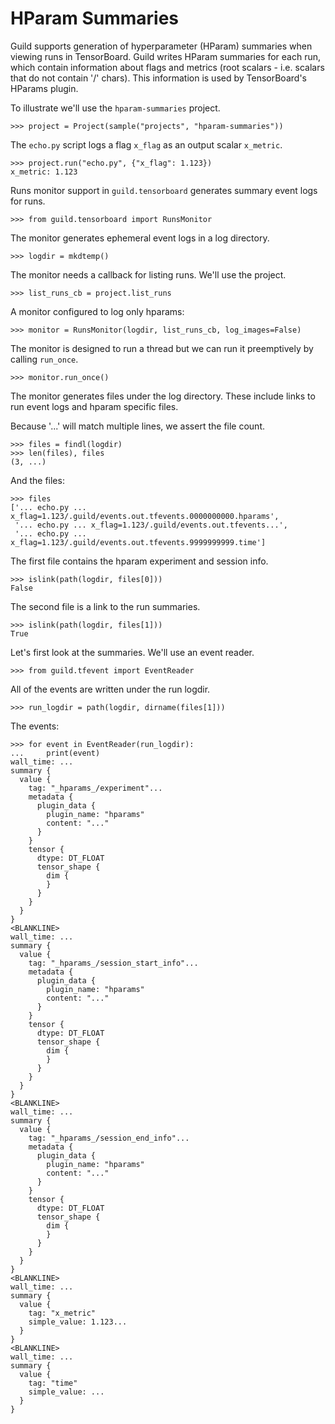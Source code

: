 # HParam Summaries

Guild supports generation of hyperparameter (HParam) summaries when viewing
runs in TensorBoard. Guild writes HParam summaries for each run, which contain
information about flags and metrics (root scalars - i.e. scalars that do not
contain '/' chars). This information is used by TensorBoard's HParams plugin.

To illustrate we'll use the `hparam-summaries` project.

    >>> project = Project(sample("projects", "hparam-summaries"))

The `echo.py` script logs a flag `x_flag` as an output scalar `x_metric`.

    >>> project.run("echo.py", {"x_flag": 1.123})
    x_metric: 1.123

Runs monitor support in `guild.tensorboard` generates summary event logs for
runs.

    >>> from guild.tensorboard import RunsMonitor

The monitor generates ephemeral event logs in a log directory.

    >>> logdir = mkdtemp()

The monitor needs a callback for listing runs. We'll use the project.

    >>> list_runs_cb = project.list_runs

A monitor configured to log only hparams:

    >>> monitor = RunsMonitor(logdir, list_runs_cb, log_images=False)

The monitor is designed to run a thread but we can run it preemptively by
calling `run_once`.

    >>> monitor.run_once()

The monitor generates files under the log directory. These include links to run
event logs and hparam specific files.

Because '...' will match multiple lines, we assert the file count.

    >>> files = findl(logdir)
    >>> len(files), files
    (3, ...)

And the files:

    >>> files
    ['... echo.py ... x_flag=1.123/.guild/events.out.tfevents.0000000000.hparams',
     '... echo.py ... x_flag=1.123/.guild/events.out.tfevents...',
     '... echo.py ... x_flag=1.123/.guild/events.out.tfevents.9999999999.time']

The first file contains the hparam experiment and session info.

    >>> islink(path(logdir, files[0]))
    False

The second file is a link to the run summaries.

    >>> islink(path(logdir, files[1]))
    True

Let's first look at the summaries. We'll use an event reader.

    >>> from guild.tfevent import EventReader

All of the events are written under the run logdir.

    >>> run_logdir = path(logdir, dirname(files[1]))

The events:

    >>> for event in EventReader(run_logdir):
    ...     print(event)
    wall_time: ...
    summary {
      value {
        tag: "_hparams_/experiment"...
        metadata {
          plugin_data {
            plugin_name: "hparams"
            content: "..."
          }
        }
        tensor {
          dtype: DT_FLOAT
          tensor_shape {
            dim {
            }
          }
        }
      }
    }
    <BLANKLINE>
    wall_time: ...
    summary {
      value {
        tag: "_hparams_/session_start_info"...
        metadata {
          plugin_data {
            plugin_name: "hparams"
            content: "..."
          }
        }
        tensor {
          dtype: DT_FLOAT
          tensor_shape {
            dim {
            }
          }
        }
      }
    }
    <BLANKLINE>
    wall_time: ...
    summary {
      value {
        tag: "_hparams_/session_end_info"...
        metadata {
          plugin_data {
            plugin_name: "hparams"
            content: "..."
          }
        }
        tensor {
          dtype: DT_FLOAT
          tensor_shape {
            dim {
            }
          }
        }
      }
    }
    <BLANKLINE>
    wall_time: ...
    summary {
      value {
        tag: "x_metric"
        simple_value: 1.123...
      }
    }
    <BLANKLINE>
    wall_time: ...
    summary {
      value {
        tag: "time"
        simple_value: ...
      }
    }
